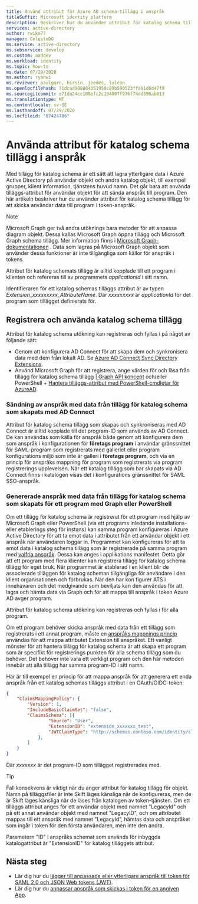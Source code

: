 ```yaml
---
title: Använd attribut för Azure AD schema-tillägg i anspråk
titleSuffix: Microsoft identity platform
description: Beskriver hur du använder attribut för katalog schema tillägg för att skicka användar data till program i token-anspråk.
services: active-directory
author: rwike77
manager: CelesteDG
ms.service: active-directory
ms.subservice: develop
ms.custom: aaddev
ms.workload: identity
ms.topic: how-to
ms.date: 07/29/2020
ms.author: ryanwi
ms.reviewer: paulgarn, hirsin, jeedes, luleon
ms.openlocfilehash: 71dcad908884351950c89b590523ffa91d6d47f9
ms.sourcegitcommit: e71da24cc108efc2c194007f976f74dd596ab013
ms.translationtype: MT
ms.contentlocale: sv-SE
ms.lasthandoff: 07/29/2020
ms.locfileid: "87424786"
---
```

# <a name="using-directory-schema-extension-attributes-in-claims"></a>Använda attribut för katalog schema tillägg i anspråk

Med tillägg för katalog schema är ett sätt att lagra ytterligare data i Azure Active Directory på användar objekt och andra katalog objekt, till exempel grupper, klient information, tjänstens huvud namn.  Det går bara att använda tilläggs-attribut för användar objekt för att sända anspråk till program. Den här artikeln beskriver hur du använder attribut för katalog schema tillägg för att skicka användar data till program i token-anspråk.

> [!NOTE]
> Microsoft Graph ger två andra utöknings bara metoder för att anpassa diagram objekt. Dessa kallas Microsoft Graph öppna tillägg och Microsoft Graph schema tillägg. Mer information finns i [Microsoft Graph-dokumentationen](/graph/extensibility-overview) . Data som lagras på Microsoft Graph objekt som använder dessa funktioner är inte tillgängliga som källor för anspråk i tokens.

Attribut för katalog schemats tillägg är alltid kopplade till ett program i klienten och refereras till av programmets *applicationId* i sitt namn.

Identifieraren för ett katalog schemas tilläggs attribut är av typen *Extension_xxxxxxxxx_AttributeName*.  Där *xxxxxxxxx* är *applicationId* för det program som tillägget definierats för.

## <a name="registering-and-using-directory-schema-extensions"></a>Registrera och använda katalog schema tillägg
Attribut för katalog schema utökning kan registreras och fyllas i på något av följande sätt:

- Genom att konfigurera AD Connect för att skapa dem och synkronisera data med dem från lokalt AD. Se [Azure AD Connect Sync Directory Extensions](/azure/active-directory/hybrid/how-to-connect-sync-feature-directory-extensions).
- Använd Microsoft Graph för att registrera, ange värden för och läsa från tillägg för katalog schema tillägg [| Graph API koncept](/previous-versions/azure/ad/graph/howto/azure-ad-graph-api-directory-schema-extensions) och/eller PowerShell + [Hantera tilläggs-attribut med PowerShell-cmdletar för AzureAD](/powershell/azure/active-directory/using-extension-attributes-sample?view=azureadps-2.0).

### <a name="emitting-claims-with-data-from-directory-schema-extension-attributes-created-with-ad-connect"></a>Sändning av anspråk med data från tillägg för katalog schema som skapats med AD Connect
Attribut för katalog schema tillägg som skapas och synkroniseras med AD Connect är alltid kopplade till det program-ID som används av AD Connect. De kan användas som källa för anspråk både genom att konfigurera dem som anspråk i konfigurationen för **företags program** i användar gränssnittet för SAML-program som registrerats med galleriet eller program konfigurations miljö som inte är galleri i **företags program**, och via en princip för anspråks mappning för program som registrerats via program registrerings upplevelsen.  När ett katalog tillägg som har skapats via AD Connect finns i katalogen visas det i konfigurations gränssnittet för SAML SSO-anspråk.

### <a name="emitting-claims-with-data-from-directory-schema-extension-attributes-created-for-an-application-using-graph-or-powershell"></a>Genererade anspråk med data från tillägg för katalog schema som skapats för ett program med Graph eller PowerShell
Om ett tillägg för katalog schema är registrerat för ett program med hjälp av Microsoft Graph eller PowerShell (via ett programs inledande installations-eller etablerings steg för instans) kan samma program konfigureras i Azure Active Directory för att ta emot data i attributet från ett användar objekt i ett anspråk när användaren loggar in.  Programmet kan konfigureras för att ta emot data i katalog schema tillägg som är registrerade på samma program med [valfria anspråk](active-directory-optional-claims.md#configuring-directory-extension-optional-claims).  Dessa kan anges i applikations manifestet.  Detta gör att ett program med flera klienter kan registrera tillägg för katalog schema tillägg för eget bruk. När programmet är etablerad i en klient blir de associerade tilläggen för katalog scheman tillgängliga för användare i den klient organisationen och förbrukas.  När den har kon figurer ATS i innehavaren och det medgivande som beviljats kan den användas för att lagra och hämta data via Graph och för att mappa till anspråk i token Azure AD avger program.

Attribut för katalog schema utökning kan registreras och fyllas i för alla program.

Om ett program behöver skicka anspråk med data från ett tillägg som registrerats i ett annat program, måste en [anspråks mappnings princip](active-directory-claims-mapping.md) användas för att mappa attributet Extension till anspråket.  Ett vanligt mönster för att hantera tillägg för katalog schema är att skapa ett program som är specifikt för registrerings punkten för alla schema tillägg som du behöver.  Det behöver inte vara ett verkligt program och den här metoden innebär att alla tillägg har samma program-ID i sitt namn.

Här är till exempel en princip för att mappa anspråk för att generera ett enda anspråk från ett katalog schemas tilläggs attribut i en OAuth/OIDC-token:

```json
{
    "ClaimsMappingPolicy": {
        "Version": 1,
        "IncludeBasicClaimSet": "false",
        "ClaimsSchema": [{
                "Source": "User",
                "ExtensionID": "extension_xxxxxxx_test",
                "JWTClaimType": "http://schemas.contoso.com/identity/claims/exampleclaim"
            }, 
        ]
    }
}
```

Där *xxxxxxx* är det program-ID som tillägget registrerades med.

> [!TIP]
> Fall konsekvens är viktigt när du anger attribut för katalog tillägg för objekt.  Namn på tilläggsfiler är inte Skift läges känsliga när de konfigureras, men de är Skift läges känsliga när de läses från katalogen av token-tjänsten.  Om ett tilläggs attribut anges för ett användar objekt med namnet "LegacyId" och på ett annat användar objekt med namnet "LegacyID", och om attributet mappas till ett anspråk med namnet "LegacyId", hämtas data och anspråket som ingår i token för den första användaren, men inte den andra.
>
> Parametern "ID" i anspråks schemat som används för inbyggda katalogattribut är "ExtensionID" för katalog tilläggets attribut.

## <a name="next-steps"></a>Nästa steg
- Lär dig hur du [lägger till anpassade eller ytterligare anspråk till token för SAML 2,0 och JSON Web tokens (JWT)](active-directory-optional-claims.md). 
- Lär dig hur du [anpassar anspråk som skickas i token för en angiven App](active-directory-claims-mapping.md).